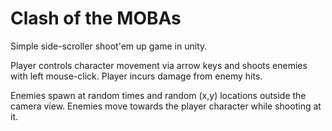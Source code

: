 
Clash of the MOBAs
==================

Simple side-scroller shoot'em up game in unity.

Player controls character movement via arrow keys and shoots enemies with left mouse-click. Player incurs damage from enemy hits.

Enemies spawn at random times and random (x,y) locations outside the camera view. Enemies move towards the player character while shooting at it.



